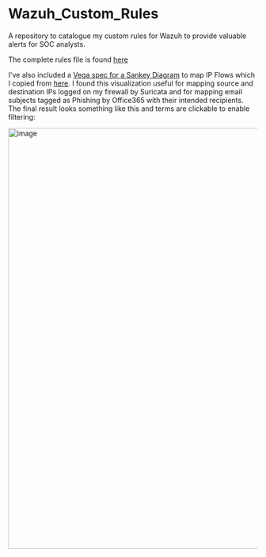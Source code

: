 # Wazuh_Custom_Rules
A repository to catalogue my custom rules for Wazuh to provide valuable alerts for SOC analysts.

The complete rules file is found [here](/local_rules.xml)


I've also included a [Vega spec for a Sankey Diagram](Visualization-Sankey_Diagram_IP_Flows_vega_spec.json) to map IP Flows which I copied from [here](https://www.elastic.co/blog/sankey-visualization-with-vega-in-kibana).  I found this visualization useful for mapping source and destination IPs logged on my firewall by Suricata and for mapping email subjects tagged as Phishing by Office365 with their intended recipients.  The final result looks something like this and terms are clickable to enable filtering:

<img width="1562" height="850" alt="image" src="https://github.com/user-attachments/assets/510bd493-eb3b-446a-9967-6fa07fe36e73" />


